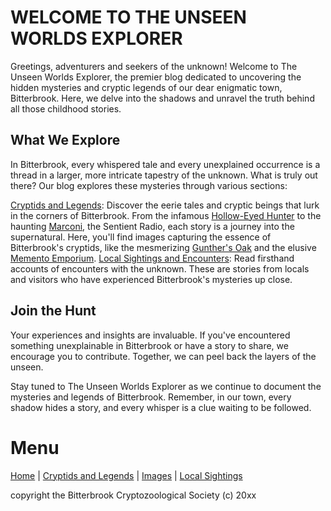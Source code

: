 # WELCOME TO THE UNSEEN WORLDS EXPLORER

Greetings, adventurers and seekers of the unknown! Welcome to The Unseen Worlds Explorer, the premier blog dedicated to uncovering the hidden mysteries and cryptic legends of our dear enigmatic town, Bitterbrook. Here, we delve into the shadows and unravel the truth behind all those childhood stories.

## What We Explore

In Bitterbrook, every whispered tale and every unexplained occurrence is a thread in a larger, more intricate tapestry of the unknown. What is truly out there? Our blog explores these mysteries through various sections:

[Cryptids and Legends](cryptids-legends.md): Discover the eerie tales and cryptic beings that lurk in the corners of Bitterbrook. From the infamous [Hollow-Eyed Hunter](h-e-h.md) to the haunting [Marconi](marconi.md), the Sentient Radio, each story is a journey into the supernatural. Here, you'll find images capturing the essence of Bitterbrook's cryptids, like the mesmerizing [Gunther's Oak](gunther.md) and the elusive [Memento Emporium](memento.md).
[Local Sightings and Encounters](local-sightings.md): Read firsthand accounts of encounters with the unknown. These are stories from locals and visitors who have experienced Bitterbrook's mysteries up close.

## Join the Hunt

Your experiences and insights are invaluable. If you've encountered something unexplainable in Bitterbrook or have a story to share, we encourage you to contribute. Together, we can peel back the layers of the unseen.

Stay tuned to The Unseen Worlds Explorer as we continue to document the mysteries and legends of Bitterbrook. Remember, in our town, every shadow hides a story, and every whisper is a clue waiting to be followed.

# Menu
[Home](index.md) | [Cryptids and Legends](cryptids-legends.md) | [Images](images.md) | [Local Sightings](local-sightings.md)

copyright the Bitterbrook Cryptozoological Society (c) 20xx
